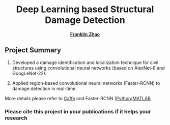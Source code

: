 <div align=center>
 
# Deep Learning based Structural Damage Detection

[**Franklin Zhao**](http://franklinzhao.top) 

<div align=left>

## Project Summary

1. Developed a damage identification and localization technique for civil structures using convolutional neural networks (based on AlexNet-8 and GoogLeNet-22).

2. Applied region-based convolutional neural networks (Faster-RCNN) to damage detection in real-time.

More details please refer to [Caffe](https://github.com/BVLC/caffe) and Faster-RCNN ([Python](https://github.com/rbgirshick/py-faster-rcnn)/[MATLAB](https://github.com/rbgirshick/py-faster-rcnn)

### Please cite this project in your publications if it helps your research
